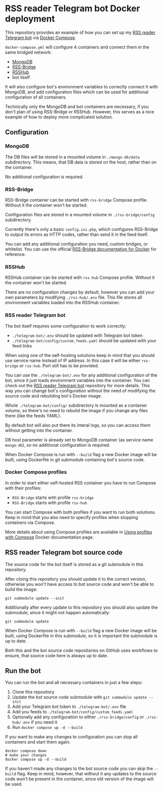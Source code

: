 # RSS reader Telegram bot Docker deployment

This repository provides an example of how you can set up my
[RSS reader Telegram bot](https://github.com/Electronic-Mango/rss-reader-telegram-bot)
via [Docker Compose](https://docs.docker.com/compose/).

`docker-compose.yml` will configure 4 containers and connect them in the same bridged network:
 - [MongoDB](https://www.mongodb.com/)
 - [RSS-Bridge](https://github.com/RSS-Bridge/rss-bridge)
 - [RSSHub](https://github.com/DIYgod/RSSHub)
 - bot itself

It will also configure bot's environment variables to correctly connect it with MongoDB,
and add configuration files which can be used for additional configuration of all containers.

Technically only the MongoDB and bot containers are necessary,
if you don't plan of using RSS-Bridge or RSSHub.
However, this serves as a nice example of how to deploy more complicated solution.

## Configuration

### MongoDB
The DB files will be stored in a mounted volume in `./mongo-db/data` subdirectory.
This means, that DB data is stored on the host, rather than on the container.

No additional configuration is required.

### RSS-Bridge
RSS-Bridge container can be started with `rss-bridge` Compose profile.
Without it the container won't be started.

Configuration files are stored in a mounted volume in `./rss-bridge/config` subdirectory.

Currently there's only a basic `config.ini.php`, which configures RSS-Bridge to output its errors
as HTTP codes, rather than send it in the feed itself.

You can add any additional configuration you need, custom bridges, or whitelist.
You can use the official
[RSS-Bridge documentation for Docker](https://rss-bridge.github.io/rss-bridge/For_Hosts/Docker_Installation.html)
for reference.


### RSSHub
RSSHub container can be started with `rss-hub` Compose profile.
Without it the container won't be started.

There are no configuration changes by default,
however you can add your own parameters by modifying `./rss-hub/.env` file.
This file stores all environment variables loaded into the RSSHub container.


### RSS reader Telegram bot
The bot itself requires some configuration to work correctly:
 - `./telegram-bot/.env` should be updated with Telegram bot token
 - `./telegram-bot/config/custom_feeds.yaml` should be updated with your feed links

When using one of the self-hosting solutions keep in mind that you should use service name
instead of IP address. In this case it will be either `rss-bridge` or `rss-hub`.
Port still has to be provided.

You can use the `./telegram-bot/.env` for any additional configuration of the bot,
since it just loads environment variables into the container.
You can check out the [RSS reader Telegram bot](https://github.com/Electronic-Mango/rss-reader-telegram-bot)
repository for more details.
This way you can change bot's configuration without the need of modifying the source code
and rebuilding bot's Docker image.

Whole `./telegram-bot/config/` subdirectory is mounted as a container volume,
so there's no need to rebuild the image if you change any files there (like the feeds YAML).

By default bot will also put there its interal logs, so you can access them without
getting into the container.

DB host parameter is already set to MongoDB container (as service name `mongo-db`),
so no additional configuration is required.

When Docker Compose is run with `--build` flag a new Docker image will be built,
using Dockerfile in git submodule containing bot's source code.


### Docker Compose profiles
In order to start either self-hosted RSS container you have to run Compose with their profiles:
* `RSS-Bridge` starts with profile `rss-bridge`
* `RSS-Bridge` starts with profile `rss-hub`

You can start Compose with both profiles if you want to run both solutions.
Keep in mind that you also need to specify profiles when stopping containers via Compose.

More details about using Compose profiles are available in
[Using profiles with Compose](https://docs.docker.com/compose/profiles/) Docker documentation page.


## RSS reader Telegram bot source code

The source code for the bot itself is stored as a git submodule in this repository.

After cloing this repository you should update it to the correct version,
otherwise you won't have access to bot source code and won't be able to build the image:
```
git submodule update --init
```

Additionally after every update to this repository you should also update the submodule,
since it might not happen automatically:
```
git submodule update
```

When Docker Compose is run with `--build` flag a new Docker image will be built,
using Dockerfile in this submodule, so it is important the submodule is up to date.

Both this and the bot source code repositories on GitHub uses workflows to ensure,
that source code here is always up to date.


## Run the bot

You can run the bot and all necessary containers in just a few steps:

 1. Clone this repository
 1. Update the bot source code submodule with `git submodule update --init`
 1. Add your Telegram bot token to `./telegram-bot/.env` file
 1. Add you feeds to `./telegram-bot/config/custom_feeds.yaml`
 1. Optionally add any configuration to either `./rss-bridge/config` or `./rss-hub/.env` if you need it
 1. Run `docker compose up -d --build`

If you want to make any changes to configuration you can stop all containers and start them again:
```
docker compose down
# make your changes
docker compose up -d --build
```

If you haven't made any changes to the bot source code you can skip the `--build` flag.
Keep in mind, however, that without it any updates to the source code won't be present in
the container, since old version of the image will be used.
